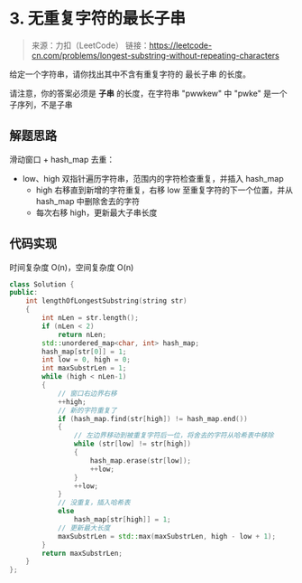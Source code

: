 ﻿# 3. 无重复字符的最长子串
> 来源：力扣（LeetCode）
链接：https://leetcode-cn.com/problems/longest-substring-without-repeating-characters

给定一个字符串，请你找出其中不含有重复字符的 最长子串 的长度。

请注意，你的答案必须是 **子串** 的长度，在字符串 "pwwkew" 中 "pwke" 是一个子序列，不是子串

## 解题思路
滑动窗口 + hash_map 去重：

* low、high 双指针遍历字符串，范围内的字符检查重复，并插入 hash_map 
    * high 右移直到新增的字符重复，右移 low 至重复字符的下一个位置，并从 hash_map 中删除舍去的字符
    * 每次右移 high，更新最大子串长度

## 代码实现
时间复杂度 O(n)，空间复杂度 O(n)
```cpp
class Solution {
public:
    int lengthOfLongestSubstring(string str) 
    {
        int nLen = str.length();
        if (nLen < 2)
            return nLen;
        std::unordered_map<char, int> hash_map;
        hash_map[str[0]] = 1;
        int low = 0, high = 0;
        int maxSubstrLen = 1;
        while (high < nLen-1)
        {
            // 窗口右边界右移
            ++high;
            // 新的字符重复了
            if (hash_map.find(str[high]) != hash_map.end())
            {
                // 左边界移动到被重复字符后一位，将舍去的字符从哈希表中移除
                while (str[low] != str[high])
                {
                    hash_map.erase(str[low]);
                    ++low;
                }
                ++low;
            }
            // 没重复，插入哈希表
            else
                hash_map[str[high]] = 1;
            // 更新最大长度
            maxSubstrLen = std::max(maxSubstrLen, high - low + 1);
        }
        return maxSubstrLen;
    }
};
```



